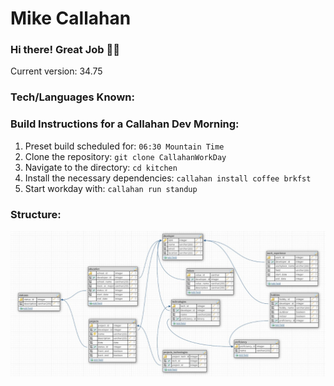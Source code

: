 # Mike Callahan
### Hi there! Great Job 👋👋


Current version: 34.75

### Tech/Languages Known:

### Build Instructions for a Callahan Dev Morning:
1. Preset build scheduled for: `06:30 Mountain Time`
2. Clone the repository: `git clone CallahanWorkDay`
3. Navigate to the directory: `cd kitchen`
4. Install the necessary dependencies: `callahan install coffee brkfst`
5. Start workday with: `callahan run standup`

### Structure:
![alt text](https://github.com/Callmich/Callmich/blob/master/designs/Developer.jpg)

<!--
**Callmich/Callmich** is a ✨ _special_ ✨ repository because its `README.md` (this file) appears on your GitHub profile.

Here are some ideas to get you started:

- 🔭 I’m currently working on ...
- 🌱 I’m currently learning ...
- 👯 I’m looking to collaborate on ...
- 🤔 I’m looking for help with ...
- 💬 Ask me about ...
- 📫 How to reach me: ...
- 😄 Pronouns: ...
- ⚡ Fun fact: ...
-->
